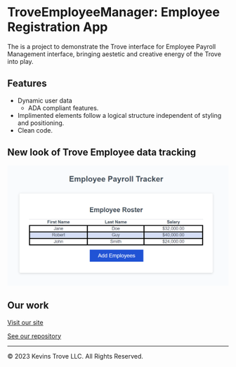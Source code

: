 # TroveEmployeeManager: Employee Registration App
The is a project to demonstrate the Trove interface for Employee Payroll Management interface, bringing aestetic and creative energy of the Trove into play.

## Features
- Dynamic user data
  - ADA compliant features.
- Implimented elements follow a logical structure independent of styling and positioning.
- Clean code.

## New look of Trove Employee data tracking
![Screenshot of Troves creative payroll management interface](/assets/images/screenshot-Trove.PNG?raw=true "TrovePayrollManager")


## Our work
[Visit our site](https://kevins-trove.github.io/TroveEmployeeManager/)

[See our repository](https://github.com/Kevins-Trove/TroveEmployeeManager)


- - -
© 2023 Kevins Trove LLC. All Rights Reserved.
